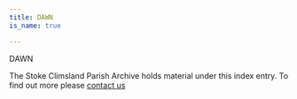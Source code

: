 ```yaml
---
title: DAWN
is_name: true

---
```


DAWN


The Stoke Climsland Parish Archive holds material under this index entry. To find out more please [contact us](/contact/)

